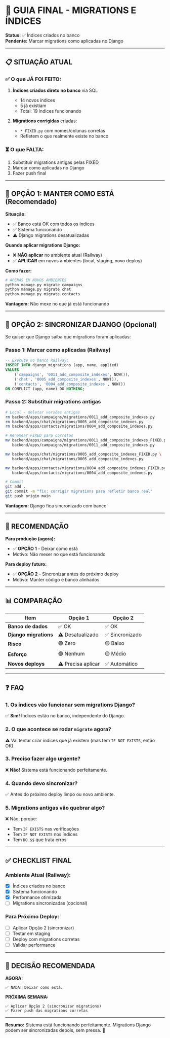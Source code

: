 # 🎯 GUIA FINAL - MIGRATIONS E ÍNDICES

**Status:** ✅ Índices criados no banco  
**Pendente:** Marcar migrations como aplicadas no Django

---

## 📋 SITUAÇÃO ATUAL

### ✅ O que JÁ FOI FEITO:
1. **Índices criados direto no banco** via SQL
   - 14 novos índices
   - 5 já existiam
   - Total: 19 índices funcionando

2. **Migrations corrigidas** criadas:
   - `*_FIXED.py` com nomes/colunas corretas
   - Refletem o que realmente existe no banco

### ⏳ O que FALTA:
1. Substituir migrations antigas pelas FIXED
2. Marcar como aplicadas no Django
3. Fazer push final

---

## 🔧 OPÇÃO 1: MANTER COMO ESTÁ (Recomendado)

**Situação:**
- ✅ Banco está OK com todos os índices
- ✅ Sistema funcionando
- ⚠️ Django migrations desatualizadas

**Quando aplicar migrations Django:**
- ❌ **NÃO aplicar** no ambiente atual (Railway)
- ✅ **APLICAR** em novos ambientes (local, staging, novo deploy)

**Como fazer:**
```bash
# APENAS EM NOVOS AMBIENTES
python manage.py migrate campaigns
python manage.py migrate chat  
python manage.py migrate contacts
```

**Vantagem:** Não mexe no que já está funcionando

---

## 🔧 OPÇÃO 2: SINCRONIZAR DJANGO (Opcional)

Se quiser que Django saiba que migrations foram aplicadas:

### Passo 1: Marcar como aplicadas (Railway)

```sql
-- Execute no banco Railway:
INSERT INTO django_migrations (app, name, applied)
VALUES 
    ('campaigns', '0011_add_composite_indexes', NOW()),
    ('chat', '0005_add_composite_indexes', NOW()),
    ('contacts', '0004_add_composite_indexes', NOW())
ON CONFLICT (app, name) DO NOTHING;
```

### Passo 2: Substituir migrations antigas

```bash
# Local - deletar versões antigas
rm backend/apps/campaigns/migrations/0011_add_composite_indexes.py
rm backend/apps/chat/migrations/0005_add_composite_indexes.py
rm backend/apps/contacts/migrations/0004_add_composite_indexes.py

# Renomear FIXED para corretas
mv backend/apps/campaigns/migrations/0011_add_composite_indexes_FIXED.py \
   backend/apps/campaigns/migrations/0011_add_composite_indexes.py

mv backend/apps/chat/migrations/0005_add_composite_indexes_FIXED.py \
   backend/apps/chat/migrations/0005_add_composite_indexes.py

mv backend/apps/contacts/migrations/0004_add_composite_indexes_FIXED.py \
   backend/apps/contacts/migrations/0004_add_composite_indexes.py

# Commit
git add .
git commit -m "fix: corrigir migrations para refletir banco real"
git push origin main
```

**Vantagem:** Django fica sincronizado com banco

---

## 🎯 RECOMENDAÇÃO

**Para produção (agora):**
- ✅ **OPÇÃO 1** - Deixar como está
- Motivo: Não mexer no que está funcionando

**Para deploy futuro:**
- ✅ **OPÇÃO 2** - Sincronizar antes do próximo deploy
- Motivo: Manter código e banco alinhados

---

## 📊 COMPARAÇÃO

| Item | Opção 1 | Opção 2 |
|------|---------|---------|
| **Banco de dados** | ✅ OK | ✅ OK |
| **Django migrations** | ⚠️ Desatualizado | ✅ Sincronizado |
| **Risco** | 🟢 Zero | 🟡 Baixo |
| **Esforço** | 🟢 Nenhum | 🟡 Médio |
| **Novos deploys** | ⚠️ Precisa aplicar | ✅ Automático |

---

## ❓ FAQ

### 1. Os índices vão funcionar sem migrations Django?
✅ **Sim!** Índices estão no banco, independente do Django.

### 2. O que acontece se rodar `migrate` agora?
⚠️ Vai tentar criar índices que já existem (mas tem `IF NOT EXISTS`, então OK).

### 3. Preciso fazer algo urgente?
❌ **Não!** Sistema está funcionando perfeitamente.

### 4. Quando devo sincronizar?
✅ Antes do próximo deploy limpo ou novo ambiente.

### 5. Migrations antigas vão quebrar algo?
❌ Não, porque:
- Tem `IF EXISTS` nas verificações
- Tem `IF NOT EXISTS` nos índices
- Tem `DO $$` que trata erros

---

## ✅ CHECKLIST FINAL

### Ambiente Atual (Railway):
- [x] Índices criados no banco
- [x] Sistema funcionando
- [x] Performance otimizada
- [ ] Migrations sincronizadas (opcional)

### Para Próximo Deploy:
- [ ] Aplicar Opção 2 (sincronizar)
- [ ] Testar em staging
- [ ] Deploy com migrations corretas
- [ ] Validar performance

---

## 🎯 DECISÃO RECOMENDADA

**AGORA:**
```
✅ NADA! Deixar como está.
```

**PRÓXIMA SEMANA:**
```
✅ Aplicar Opção 2 (sincronizar migrations)
✅ Fazer push das migrations corretas
```

---

**Resumo:** Sistema está funcionando perfeitamente. Migrations Django podem ser sincronizadas depois, sem pressa. 🎯

